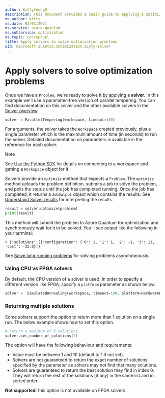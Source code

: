 ```yaml
---
author: KittyYeungQ
description: This document provides a basic guide to applying a optimization solver in Azure Quantum using Python.
ms.author: kitty
ms.date: 02/01/2021
ms.service: azure-quantum
ms.subservice: optimization
ms.topic: conceptual
title: Apply solvers to solve optimization problems
uid: microsoft.quantum.optimization.apply-solver
---
```


# Apply solvers to solve optimization problems

Once we have a `Problem`, we're ready to solve it by applying a **solver**. In this example we'll use a parameter-free version of parallel tempering. You can find documentation on this solver and the other available solvers in the [Solver overview](xref:microsoft.quantum.reference.qio-target-list).

```py
solver = ParallelTempering(workspace, timeout=100)
```

For arguments, the solver takes the `Workspace` created previously, plus a single parameter which is the maximum amount of time (in seconds) to run the solver. Detailed documentation on parameters is available in the reference for each solver.

> [!NOTE]
> See [Use the Python SDK](xref:microsoft.quantum.optimization.install-sdk) for details on connecting to a workspace and getting a `Workspace` object for it.

Solvers provide an `optimize` method that expects a `Problem`. The `optimize` method uploads the problem definition, submits a job to solve the problem, and polls the status until the job has completed running. Once the job has completed, it returns a `JobOutput` object which contains the results. See [Understand Solver results](xref:microsoft.quantum.optimization.understand-solver-results) for interpreting the results.

```py
result = solver.optimize(problem)
print(result)
```

This method will submit the problem to Azure Quantum for optimization and synchronously wait for it to be solved. You'll see output like the following in your terminal:

```output
> {'solutions':[{'configuration': {'0': 1, '1': 1, '2': -1, '3': 1}, 'cost': -32.0}]}
```

See [Solve long running problems](xref:microsoft.quantum.optimization.solve-long-running-problems) for solving problems asynchronously.

### Using CPU vs FPGA solvers

By default, the CPU version of a solver is used. In order to specify a different version like FPGA, specify a `platform` parameter as shown below.

```py
solver =  SimulatedAnnealing(workspace, timeout=100, platform=HardwarePlatform.FPGA)
```

### Returning multiple solutions
Some solvers support the option to return more than 1 solution on a single run. The below example shows how to set this option.

```py
# return a maximum of 5 solutions
solver.set_number_of_solutions(5)
```

The option will have the following behaviour and requirements:
- Value must be between 1 and 10 (default to 1 if not set). 
- Solvers are not guaranteed to return the exact number of solutions specified by the parameter as solvers may not find that many solutions. 
- Solvers are guaranteed to return the best solution they find in index 0. They will return the rest of the solutions (if any) in the same list and in sorted order.

**Not supported:** this option is not available on FPGA solvers.